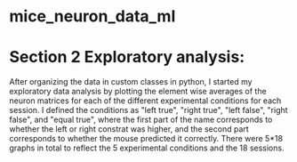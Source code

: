 # mice_neuron_data_ml
# Section 2 Exploratory analysis:
After organizing the data in custom classes in python, I started my exploratory data analysis by plotting the element wise averages of the neuron matrices for each of the different experimental conditions for each session. I defined the conditions as "left true", "right true", "left false", "right false", and "equal true", where the first part of the name corresponds to whether the left or right constrat was higher, and the second part corresponds to whether the mouse predicted it correctly. There were 5*18 graphs in total to reflect the 5 experimental conditions and the 18 sessions. 

